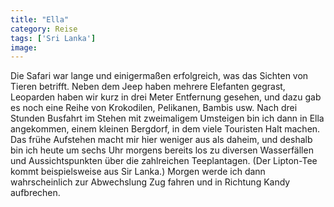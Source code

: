 ```yaml
---
title: "Ella"
category: Reise
tags: ['Sri Lanka']
image: 
---
```


Die Safari war lange und einigermaßen erfolgreich, was das Sichten von Tieren betrifft. Neben dem Jeep haben mehrere Elefanten gegrast, Leoparden haben wir kurz in drei Meter Entfernung gesehen, und dazu gab es noch eine Reihe von Krokodilen, Pelikanen, Bambis usw. Nach drei Stunden Busfahrt im Stehen mit zweimaligem Umsteigen bin ich dann in Ella angekommen, einem kleinen Bergdorf, in dem viele Touristen Halt machen.  
Das frühe Aufstehen macht mir hier weniger aus als daheim, und deshalb bin ich heute um sechs Uhr morgens bereits los zu diversen Wasserfällen und Aussichtspunkten über die zahlreichen Teeplantagen. (Der Lipton-Tee kommt beispielsweise aus Sir Lanka.) Morgen werde ich dann wahrscheinlich zur Abwechslung Zug fahren und in Richtung Kandy aufbrechen.
